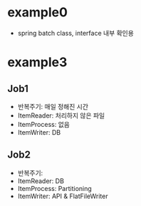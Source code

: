 # example0
- spring batch class, interface 내부 확인용

# example3
## Job1
- 반복주기: 매일 정해진 시간
- ItemReader: 처리하지 않은 파일
- ItemProcess: 없음
- ItemWriter: DB

## Job2
- 반복주기: 
- ItemReader: DB
- ItemProcess: Partitioning 
- ItemWriter: API & FlatFileWriter 